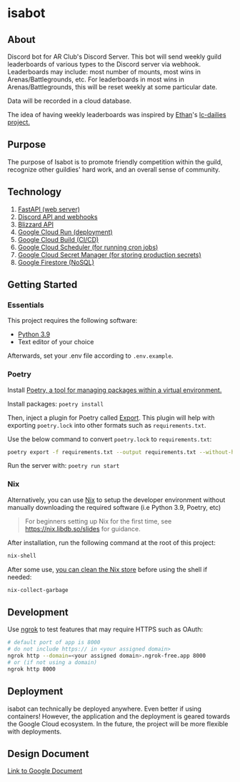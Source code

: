 # isabot

## About

Discord bot for AR Club's Discord Server. This bot will send weekly guild leaderboards of various types to the Discord server via webhook. Leaderboards may include: most number of mounts, most wins in Arenas/Battlegrounds, etc. For leaderboards in most wins in Arenas/Battlegrounds, this will be reset weekly at some particular date.

Data will be recorded in a cloud database.

The idea of having weekly leaderboards was inspired by [Ethan](https://github.com/EthanThatOneKid)'s [lc-dailies project.](https://github.com/acmcsufoss/lc-dailies)

## Purpose

The purpose of Isabot is to promote friendly competition within the guild, recognize other guildies' hard work, and an overall sense of community.

## Technology

1. [FastAPI (web server)](https://fastapi.tiangolo.com/)
2. [Discord API and webhooks](https://discord.com/developers/docs/intro)
3. [Blizzard API](https://develop.battle.net/documentation/battle-net)
4. [Google Cloud Run (deployment)](https://cloud.google.com/run)
5. [Google Cloud Build (CI/CD)](https://cloud.google.com/build?hl=en)
6. [Google Cloud Scheduler (for running cron jobs)](https://cloud.google.com/scheduler)
7. [Google Cloud Secret Manager (for storing production secrets)](https://cloud.google.com/security/products/secret-manager)
8. [Google Firestore (NoSQL)](https://cloud.google.com/firestore?hl=en)

## Getting Started

### Essentials

This project requires the following software:

-   [Python 3.9](https://www.python.org/downloads/release/python-390/)
-   Text editor of your choice

Afterwards, set your .env file according to `.env.example`.

### Poetry

Install [Poetry, a tool for managing packages within a virtual environment.](https://python-poetry.org/)

Install packages: `poetry install`

Then, inject a plugin for Poetry called [Export](https://github.com/python-poetry/poetry-plugin-export). This plugin will help with exporting `poetry.lock` into other formats such as `requirements.txt`.

Use the below command to convert `poetry.lock` to `requirements.txt`:

```bash
poetry export -f requirements.txt --output requirements.txt --without-hashes
```

Run the server with: `poetry run start`

### Nix

Alternatively, you can use [Nix](https://nixos.org/) to setup the developer environment without manually downloading the required software (i.e Python 3.9, Poetry, etc)

> For beginners setting up Nix for the first time, see <https://nix.libdb.so/slides> for guidance.

After installation, run the following command at the root of this project:

```bash
nix-shell
```

After some use, [you can clean the Nix store](https://nlewo.github.io/nixos-manual-sphinx/administration/cleaning-store.xml.html) before using the shell if needed:

```bash
nix-collect-garbage
```

## Development

Use [ngrok](https://ngrok.com/) to test features that may require HTTPS such as OAuth:

```bash
# default port of app is 8000
# do not include https:// in <your assigned domain>
ngrok http --domain=<your assigned domain>.ngrok-free.app 8000
# or (if not using a domain)
ngrok http 8000
```

## Deployment

isabot can technically be deployed anywhere. Even better if using containers! However, the application and the deployment is geared towards the Google Cloud ecosystem. In the future, the project will be more flexible with deployments.

## Design Document

[Link to Google Document](https://docs.google.com/document/d/1CLyRQKKIdoB_0SqAfUjjma9gKK5hDBCVHVExUOhPM64/edit?usp=sharing)
